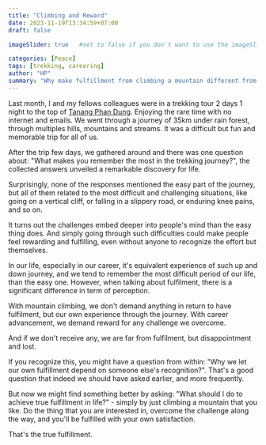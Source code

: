 ```yaml
---
title: "Climbing and Reward"
date: 2023-11-19T13:34:59+07:00
draft: false

imageSlider: true   #set to false if you don't want to use the imageSlider but a featuredImage

categories: [Peace]
tags: [trekking, careering]
author: "HP"
summary: "Why make fulfillment from climbing a mountain different from solving a difficult problem in the company you work for?"
---
```


Last month, I and my fellows colleagues were in a trekking tour 2 days 1 night to the top of [Tanang Phan Dung](https://vietnamtourism.gov.vn/post/32062). Enjoying the rare time with no internet and emails. We went through a journey of 35km under rain forest, through multiples hills, mountains and streams. It was a difficult but fun and memorable trip for all of us. 

After the trip few days, we gathered around and there was one question about: "What makes you remember the most in the trekking journey?", the collected answers unveiled a remarkable discovery for life.

Surprisingly, none of the responses mentioned the easy part of the journey, but all of them related to the most difficult and challenging situations, like going on a vertical cliff, or falling in a slippery road, or enduring knee pains, and so on. 

It turns out the challenges embed deeper into people's mind than the easy thing does. And simply going through such difficulties could make people feel rewarding and fulfilling, even without anyone to recognize the effort but themselves. 

In our life, especially in our career, it's equivalent experience of such up and down journey, and we tend to remember the most difficult period of our life, than the easy one. However, when talking about fulfilment, there is a significant difference in term of perception. 

With mountain climbing, we don't demand anything in return to have fulfilment, but our own experience through the journey. 
With career advancement, we demand reward for any challenge we overcome.

And if we don't receive any, we are far from fulfilment, but disappointment and lost. 

If you recognize this, you might have a question from within: "Why we let our own fulfillment depend on someone else's recognition?". That's a good question that indeed we should have asked earlier, and more frequently. 

But now we might find something better by asking: "What should I do to achieve true fulfillment in life?" - simply by just climbing a mountain that you like. Do the thing that you are interested in, overcome the challenge along the way, and you'll be fulfilled with your own satisfaction. 

That's the true fulfillment. 

